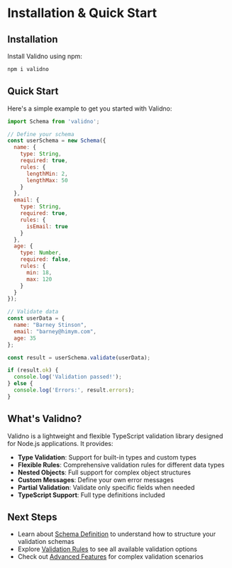 # Installation & Quick Start

## Installation

Install Validno using npm:

```bash
npm i validno
```

## Quick Start

Here's a simple example to get you started with Validno:

```javascript
import Schema from 'validno';

// Define your schema
const userSchema = new Schema({
  name: {
    type: String,
    required: true,
    rules: {
      lengthMin: 2,
      lengthMax: 50
    }
  },
  email: {
    type: String,
    required: true,
    rules: {
      isEmail: true
    }
  },
  age: {
    type: Number,
    required: false,
    rules: {
      min: 18,
      max: 120
    }
  }
});

// Validate data
const userData = {
  name: "Barney Stinson",
  email: "barney@himym.com",
  age: 35
};

const result = userSchema.validate(userData);

if (result.ok) {
  console.log('Validation passed!');
} else {
  console.log('Errors:', result.errors);
}
```

## What's Validno?

Validno is a lightweight and flexible TypeScript validation library designed for Node.js applications. It provides:

- **Type Validation**: Support for built-in types and custom types
- **Flexible Rules**: Comprehensive validation rules for different data types
- **Nested Objects**: Full support for complex object structures
- **Custom Messages**: Define your own error messages
- **Partial Validation**: Validate only specific fields when needed
- **TypeScript Support**: Full type definitions included

## Next Steps

- Learn about [Schema Definition](/schema-definition) to understand how to structure your validation schemas
- Explore [Validation Rules](/string-rules) to see all available validation options
- Check out [Advanced Features](/nested-objects) for complex validation scenarios